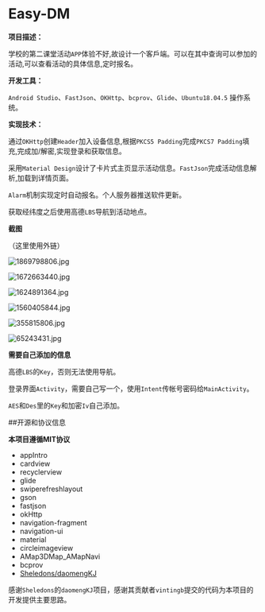 # Easy-DM

**项目描述：**

学校的第二课堂活动`APP`体验不好,故设计一个客戶端。可以在其中查询可以参加的活动,可以查看活动的具体信息,定时报名。

**开发工具：**

`Android Studio`、`FastJson`、`OKHttp`、`bcprov`、`Glide`、`Ubuntu18.04.5` 操作系统。

**实现技术：**

通过`OKHttp`创建`Header`加入设备信息,根据`PKCS5 Padding`完成`PKCS7 Padding`填充,完成加/解密,实现登录和获取信息。

采用`Material Design`设计了卡片式主⻚显示活动信息。`FastJson`完成活动信息解析,加载到详情⻚面。

`Alarm`机制实现定时自动报名。个人服务器推送软件更新。

获取经纬度之后使用高德`LBS`导航到活动地点。

**截图**

（这里使用外链）

![1869798806.jpg][1]

![1672663440.jpg][2]

![1624891364.jpg][3]

![1560405844.jpg][4]

![355815806.jpg][5]

![65243431.jpg][6]

**需要自己添加的信息**

高德`LBS`的`Key`，否则无法使用导航。

登录界面`Activity`，需要自己写一个，使用`Intent`传帐号密码给`MainActivity`。

`AES`和`Des`里的`Key`和加密`Iv`自己添加。

##开源和协议信息

**本项目遵循MIT协议**

 - appIntro
 - cardview
 - recyclerview
 - glide
 - swiperefreshlayout
 - gson
 - fastjson
 - okHttp
 - navigation-fragment
 - navigation-ui
 - material
 - circleimageview
 - AMap3DMap_AMapNavi
 - bcprov
 - [Sheledons/daomengKJ][7]
 
 感谢`Sheledons`的`daomengKJ`项目，感谢其贡献者`vintingb`提交的代码为本项目的开发提供主要思路。
 




  [1]: http://blog.jiyehoo.com:81/usr/uploads/2020/09/1784097491.jpg
  [2]: http://blog.jiyehoo.com:81/usr/uploads/2020/09/2664312110.jpg
  [3]: http://blog.jiyehoo.com:81/usr/uploads/2020/09/2486206439.jpg
  [4]: http://blog.jiyehoo.com:81/usr/uploads/2020/09/2100319872.jpg
  [5]: http://blog.jiyehoo.com:81/usr/uploads/2020/09/4263075057.jpg
  [6]: http://blog.jiyehoo.com:81/usr/uploads/2020/09/2805451109.jpg
  [7]: https://github.com/Sheledons/daomengKJ
